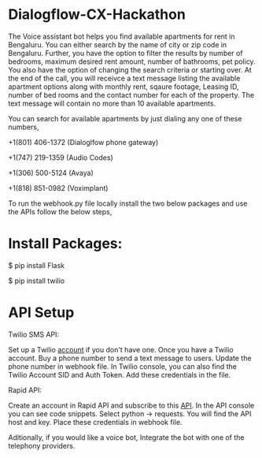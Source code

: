 # Dialogflow-CX-Hackathon
The Voice assistant bot helps you find available apartments for rent in Bengaluru. You can either search by the name of city or zip code in Bengaluru. Further, you have the option to filter the results by number of bedrooms, maximum desired rent amount, number of bathrooms, pet policy. You also have the option of changing the search criteria or starting over. At the end of the  call, you will receivce a text message listing the available apartment options along with monthly rent, sqaure footage, Leasing ID, number of bed rooms and the contact number for each of the property. The text message will contain no more than 10 available apartments.

You can search for available apartments by just dialing any one of these numbers,

+1(801) 406-1372 (Dialoglfow phone gateway)

+1(747) 219-1359 (Audio Codes)

+1(306) 500-5124 (Avaya)

+1(818) 851-0982 (Voximplant)

To run the webhook.py file locally install the two below packages and use the APIs follow the below steps,
# Install Packages:

$ pip install Flask

$ pip install twilio

# API Setup

Twilio SMS API:

Set up a Twilio [account](https://www.twilio.com/try-twilio) if you don't have one. Once you have a Twilio account. Buy a phone number to send a text message to users. Update the phone number in webhook file. In Twilio console, you can also find the Twilio Account SID and Auth Token. Add these credentials in the file.

Rapid API:

Create an account in Rapid API and subscribe to this [API](https://rapidapi.com/datascraper/api/us-real-estate/). In the API console you can see code snippets. Select python -> requests. You will find the API host and key. Place these credentials in webhook file.

Aditionally, if you would like a voice bot, Integrate the bot with one of the telephony providers.



 
